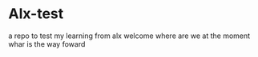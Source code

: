 # Alx-test
a repo to test my learning from alx
welcome
where are we at the moment
whar is the way foward